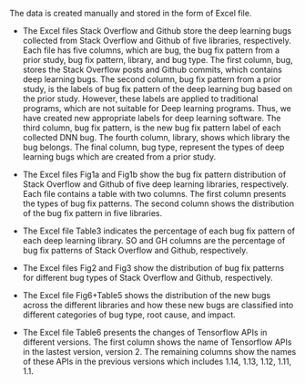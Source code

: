 The data is created manually and stored in the form of Excel file.
- The Excel files Stack Overflow and Github store the deep learning bugs collected from Stack Overflow and Github of five libraries, respectively. Each file has five columns, which are bug, the bug fix pattern from a prior study, bug fix pattern, library, and bug type. The first column, bug, stores the Stack Overflow posts and Github commits, which contains deep learning bugs. The second column, bug fix pattern from a prior study, is the labels of bug fix pattern of the deep learning bug based on the prior study. However, these labels are applied to traditional programs, which are not suitable for Deep learning programs. Thus, we have created new appropriate labels for deep learning software. The third column, bug fix pattern, is the new bug fix pattern label of each collected DNN bug. The fourth column, library, shows which library the bug belongs. The final column, bug type, represent the types of deep learning bugs which are created from a prior study.

- The Excel files Fig1a and Fig1b show the bug fix pattern distribution of Stack Overflow and Github of five deep learning libraries, respectively. Each file contains a table with two columns. The first column presents the types of bug fix patterns. The second column shows the distribution of the bug fix pattern in five libraries.

- The Excel file Table3 indicates the percentage of each bug fix pattern of each deep learning library. SO and GH columns are the percentage of bug fix patterns of Stack Overflow and Github, respectively.

- The Excel files Fig2 and Fig3 show the distribution of bug fix patterns for different bug types of Stack Overflow and Github, respectively.

- The Excel file Fig6+Table5 shows the distribution of the new bugs across the different libraries and how these new bugs are classified into different categories of bug type, root cause, and impact.

- The Excel file Table6 presents the changes of Tensorflow APIs in different versions. The first column shows the name of Tensorflow APIs in the lastest version, version 2. The remaining columns show the names of these APIs in the previous versions which includes 1.14, 1.13, 1.12, 1.11, 1.1.
